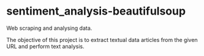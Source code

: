 # sentiment_analysis-beautifulsoup
Web scraping and analysing data.


The objective of this project is to extract textual data articles from the given URL and perform text analysis. 
